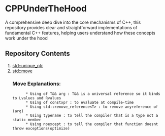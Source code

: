 # CPPUnderTheHood
A comprehensive deep dive into the core mechanisms of C++, this repository provides clear and straightforward implementations of fundamental C++ features, helping users understand how these concepts work under the hood
## Repository Contents
1. [std::unique_ptr](https://github.com/AbdelrahmanTarekMahmoud/CPPUnderTheHood/blob/main/UniquePointer/UniquePointer.cpp)
2. [std::move](https://github.com/AbdelrahmanTarekMahmoud/CPPUnderTheHood/blob/main/Move/Move.cpp)
    ### Move Explanations:
             * Using of T&& arg : T&& is a universal reference so it binds to Lvalues and Rvalues
             * Using of constxpr : to evaluate at compile-time
             * Using std::remove_reference<T> : to remove anyreference of (arg)
             * Using typename : to tell the compiler that is a type not a static member
             * Using noexcept : to tell the compiler that function doesnt throw exceptions(optimize)   

     

